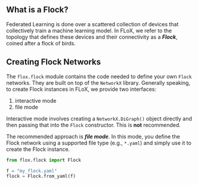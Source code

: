 ## What is a Flock?
Federated Learning is done over a scattered collection of devices that collectively train a machine learning model. In FLoX, we refer to the topology that defines these devices and their connectivity as a ***Flock***, coined after a flock of birds.

## Creating Flock Networks
The ``flox.flock`` module contains the code needed to define your own ``Flock`` networks. They are built on top of the ``NetworkX``  library. Generally speaking, to create Flock instances in FLoX, we provide two interfaces:
  1. interactive mode
  2. file mode

Interactive mode involves creating a ``NetworkX.DiGraph()`` object directly and then passing that into the ``Flock`` constructor. This is **not** recommended.

The recommended approach is ***file mode***. In this mode, you define the Flock network using a supported file type (e.g., `*.yaml`) and simply use it to create the Flock instance.

```python
from flox.flock import Flock

f = "my_flock.yaml"
flock = Flock.from_yaml(f)
```